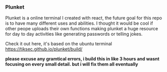 ### Plunket
Plunket is a online terminal I created with react, the future goal for this repo is to have many different uses and abilities. I thought it would be cool if other peope uploads their own functions making plunket a huge resource for day to day activities like generating passwords or telling jokes.

Check it out here, it's based on the ubuntu terminal https://tjksec.github.io/plunket/build/

**please excuse any gramtical errors, i build this in like 3 hours and wasnt focusing on every small detail. but i will fix them all eventually**
